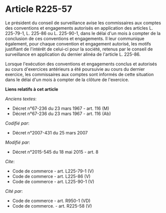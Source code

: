 # Article R225-57

Le président du conseil de surveillance avise les commissaires aux comptes des conventions et engagements autorisés en
application des articles L. 225-79-1, L. 225-86 ou L. 225-90-1, dans le délai d'un mois à compter de la conclusion de ces
conventions et engagements. Il leur communique également, pour chaque convention et engagement autorisé, les motifs
justifiant de l'intérêt de celui-ci pour la société, retenus par le conseil de surveillance en application du dernier alinéa
de l'article L. 225-86. 

Lorsque l'exécution des conventions et engagements conclus et autorisés au cours d'exercices antérieurs a été poursuivie au
cours du dernier exercice, les commissaires aux comptes sont informés de cette situation dans le délai d'un mois à compter de
la clôture de l'exercice.

**Liens relatifs à cet article**

_Anciens textes_:

  - Décret n°67-236 du 23 mars 1967 - art. 116 (M)
  - Décret n°67-236 du 23 mars 1967 - art. 116 (Ab)

_Codifié par_:

  - Décret n°2007-431 du 25 mars 2007

_Modifié par_:

  - Décret n°2015-545 du 18 mai 2015 - art. 8

_Cite_:

  - Code de commerce - art. L225-79-1 (V)
  - Code de commerce - art. L225-86 (V)
  - Code de commerce - art. L225-90-1 (V)

_Cité par_:

  - Code de commerce - art. R950-1 (VD)
  - Code de commerce. - art. R225-58 (V)
